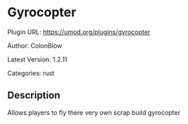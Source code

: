 # Gyrocopter

Plugin URL: https://umod.org/plugins/gyrocopter

Author: ColonBlow

Latest Version: 1.2.11

Categories: rust

## Description

Allows players to fly there very own scrap build gyrocopter
